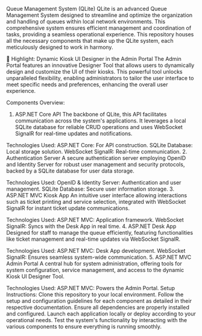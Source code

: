 Queue Management System (QLite)
QLite is an advanced Queue Management System designed to streamline and optimize the organization and handling of queues within local network environments. This comprehensive system ensures efficient management and coordination of tasks, providing a seamless operational experience. This repository houses all the necessary components that make up the QLite system, each meticulously designed to work in harmony.

🌟 Highlight: Dynamic Kiosk UI Designer in the Admin Portal
The Admin Portal features an innovative Designer Tool that allows users to dynamically design and customize the UI of their kiosks. This powerful tool unlocks unparalleled flexibility, enabling administrators to tailor the user interface to meet specific needs and preferences, enhancing the overall user experience.

Components Overview:
1. ASP.NET Core API
The backbone of QLite, this API facilitates communication across the system's applications. It leverages a local SQLite database for reliable CRUD operations and uses WebSocket SignalR for real-time updates and notifications.

Technologies Used:
ASP.NET Core: For API construction.
SQLite Database: Local storage solution.
WebSocket SignalR: Real-time communication.
2. Authentication Server
A secure authentication server employing OpenID and Identity Server for robust user management and security protocols, backed by a SQLite database for user data storage.

Technologies Used:
OpenID & Identity Server: Authentication and user management.
SQLite Database: Secure user information storage.
3. ASP.NET MVC Kiosk App
An intuitive user interface allowing interactions such as ticket printing and service selection, integrated with WebSocket SignalR for instant ticket update communications.

Technologies Used:
ASP.NET MVC: Application framework.
WebSocket SignalR: Syncs with the Desk App in real time.
4. ASP.NET Desk App
Designed for staff to manage the queue efficiently, featuring functionalities like ticket management and real-time updates via WebSocket SignalR.

Technologies Used:
ASP.NET MVC: Desk App development.
WebSocket SignalR: Ensures seamless system-wide communication.
5. ASP.NET MVC Admin Portal
A central hub for system administration, offering tools for system configuration, service management, and access to the dynamic Kiosk UI Designer Tool.

Technologies Used:
ASP.NET MVC: Powers the Admin Portal.
Setup Instructions:
Clone this repository to your local environment.
Follow the setup and configuration guidelines for each component as detailed in their respective documentation.
Ensure all dependencies are properly installed and configured.
Launch each application locally or deploy according to your operational needs.
Test the system's functionality by interacting with the various components to ensure everything is running smoothly.
